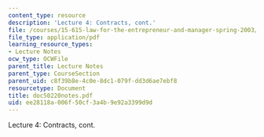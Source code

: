 ```yaml
---
content_type: resource
description: 'Lecture 4: Contracts, cont.'
file: /courses/15-615-law-for-the-entrepreneur-and-manager-spring-2003/ee28118a006f50cf3a4b9e92a3399d9d_doc50220notes.pdf
file_type: application/pdf
learning_resource_types:
- Lecture Notes
ocw_type: OCWFile
parent_title: Lecture Notes
parent_type: CourseSection
parent_uid: c8f39b8e-4c0e-8dc1-079f-dd3d6ae7ebf8
resourcetype: Document
title: doc50220notes.pdf
uid: ee28118a-006f-50cf-3a4b-9e92a3399d9d
---
```

Lecture 4: Contracts, cont.

